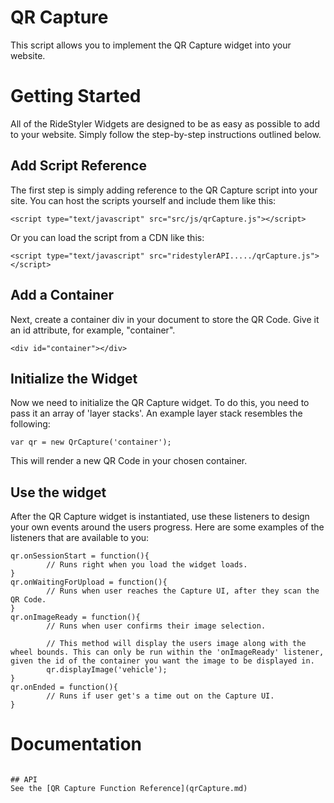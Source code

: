 # QR Capture
This script allows you to implement the QR Capture widget into your website.

# Getting Started
All of the RideStyler Widgets are designed to be as easy as possible to add to your website. Simply follow the step-by-step instructions outlined below.

## Add Script Reference
The first step is simply adding reference to the QR Capture script into your site. You can host the scripts yourself and include them like this:
```
<script type="text/javascript" src="src/js/qrCapture.js"></script>
```

Or you can load the script from a CDN like this:
```
<script type="text/javascript" src="ridestylerAPI...../qrCapture.js"></script>
```

## Add a Container
Next, create a container div in your document to store the QR Code. Give it an id attribute, for example, "container".
```
<div id="container"></div>
```

## Initialize the Widget
Now we need to initialize the QR Capture widget. To do this, you need to pass it an array of 'layer stacks'. An example layer stack resembles the following:
```
var qr = new QrCapture('container');
```
This will render a new QR Code in your chosen container.

## Use the widget
After the QR Capture widget is instantiated, use these listeners to design your own events around the users progress. Here are some examples of the listeners that are available to you:
```
qr.onSessionStart = function(){
		// Runs right when you load the widget loads.
}
qr.onWaitingForUpload = function(){
		// Runs when user reaches the Capture UI, after they scan the QR Code.
}
qr.onImageReady = function(){
		// Runs when user confirms their image selection.

		// This method will display the users image along with the wheel bounds. This can only be run within the 'onImageReady' listener, given the id of the container you want the image to be displayed in.
		qr.displayImage('vehicle');
}
qr.onEnded = function(){
		// Runs if user get's a time out on the Capture UI.
}
```

# Documentation

```

## API
See the [QR Capture Function Reference](qrCapture.md)
